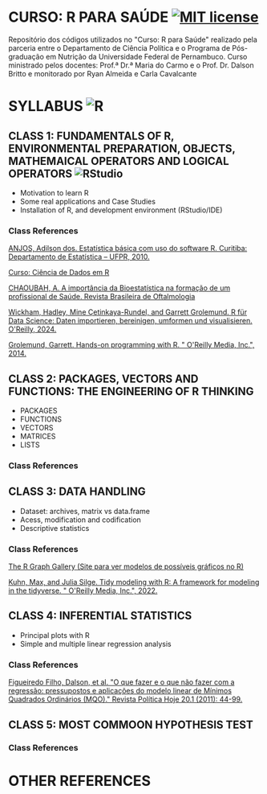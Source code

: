 # CURSO: R PARA SAÚDE [![MIT license](https://img.shields.io/badge/License-MIT-blue.svg)](https://lbesson.mit-license.org/)
Repositório dos códigos utilizados no "Curso: R para Saúde" realizado pela parceria entre o Departamento de Ciência Política e o Programa de Pós-graduação em Nutrição da Universidade Federal de Pernambuco. Curso ministrado pelos docentes: Prof.ª Dr.ª Maria do Carmo e o Prof. Dr. Dalson Britto e monitorado por Ryan Almeida e Carla Cavalcante 

# SYLLABUS ![R](https://img.shields.io/badge/r-%23276DC3.svg?style=for-the-badge&logo=r&logoColor=white) 

## CLASS 1: FUNDAMENTALS OF R, ENVIRONMENTAL PREPARATION, OBJECTS, MATHEMAICAL OPERATORS AND LOGICAL OPERATORS ![RStudio](https://img.shields.io/badge/RStudio-4285F4?style=for-the-badge&logo=rstudio&logoColor=white)

* Motivation to learn R
* Some real applications and Case Studies
* Installation  of R, and development environment (RStudio/IDE)

### Class References

[ANJOS, Adilson dos. Estatística básica com uso do software R. Curitiba: Departamento de Estatística – UFPR, 2010.](https://docs.ufpr.br/~aanjos/TRI/R/rbasico.pdf)

[Curso: Ciência de Dados em R](https://livro.curso-r.com/index.html)

[CHAOUBAH, A. A importância da Bioestatística na formação de um profissional de Saúde. Revista Brasileira de Oftalmologia](https://www.scielo.br/j/rbof/a/ZnvJ63VgxhbhWthX9nVBWgg/?format=html&lang=pt)

[Wickham, Hadley, Mine Çetinkaya-Rundel, and Garrett Grolemund. R für Data Science: Daten importieren, bereinigen, umformen und visualisieren. O'Reilly, 2024.](https://pt.r4ds.hadley.nz/)

[Grolemund, Garrett. Hands-on programming with R. " O'Reilly Media, Inc.", 2014.](https://rstudio-education.github.io/hopr/basics.html)

## CLASS 2: PACKAGES, VECTORS AND FUNCTIONS: THE ENGINEERING OF R THINKING

* PACKAGES
* FUNCTIONS
* VECTORS
* MATRICES
* LISTS

### Class References


## CLASS 3: DATA HANDLING

* Dataset: archives, matrix vs data.frame
* Acess, modification and codification
* Descriptive statistics

### Class References

[The R Graph Gallery (Site para ver modelos de possíveis gráficos no R)](https://r-graph-gallery.com/index.html)

[Kuhn, Max, and Julia Silge. Tidy modeling with R: A framework for modeling in the tidyverse. " O'Reilly Media, Inc.", 2022.](https://www.tmwr.org/)

## CLASS 4: INFERENTIAL STATISTICS

* Principal plots with R
* Simple and multiple linear regression analysis

### Class References

[Figueiredo Filho, Dalson, et al. "O que fazer e o que não fazer com a regressão: pressupostos e aplicações do modelo linear de Mínimos Quadrados Ordinários (MQO)." Revista Política Hoje 20.1 (2011): 44-99.](https://www.academia.edu/8169376/O_que_Fazer_e_o_que_N%C3%A3o_Fazer_com_a_Regress%C3%A3o_pressupostos_e_aplica%C3%A7%C3%B5es_do_modelo_linear_de_M%C3%ADnimos_Quadrados_Ordin%C3%A1rios_MQO)

## CLASS 5: MOST COMMOON HYPOTHESIS TEST

### Class References


# OTHER REFERENCES
